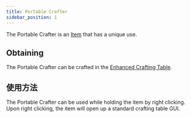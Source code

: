 ```yaml
---
title: Portable Crafter
sidebar_position: 1
---
```


The Portable Crafter is an [Item](/docs/Slimefun/Items) that has a unique use.

## Obtaining

The Portable Crafter can be crafted in the [Enhanced Crafting Table](Enhanced-Crafting-Table).

## 使用方法

The Portable Crafter can be used while holding the item by right clicking. Upon right clicking, the item will open up a standard crafting table GUI.
